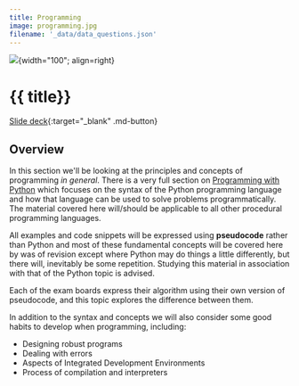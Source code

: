 ```yaml
---
title: Programming
image: programming.jpg
filename: '_data/data_questions.json'
---
```


![](../../assets/images/topics/{{image}}){width="100"; align=right}

# {{ title}}

[Slide deck](./slides/programming_slides.pdf){:target="\_blank" .md-button}

## Overview

In this section we'll be looking at the principles and concepts of programming *in general*.  There is a very full section on [Programming with Python](../python/index.md) which focuses on the syntax of the Python programming language and how that language can be used to solve problems programmatically.  The material covered here will/should be applicable to all other procedural programming languages.

All examples and code snippets will be expressed using **pseudocode** rather than Python and most of these fundamental concepts will be covered here by was of revision except where Python may do things a little differently, but there will, inevitably be some repetition.  Studying this material in association with that of the Python topic is advised.

Each of the exam boards express their algorithm using their own version of pseudocode, and this topic explores the difference between them.

In addition to the syntax and concepts we will also consider some good habits to develop when programming, including:

- Designing robust programs
- Dealing with errors
- Aspects of Integrated Development Environments
- Process of compilation and interpreters